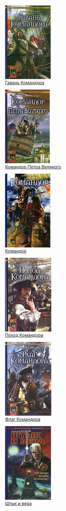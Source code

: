 ![](Гавань%20Командора.jpg)  
[Гавань Командора](Гавань%20Командора.md)

![](Командор%20Петра%20Великого.jpg)  
[Командор Петра Великого](Командор%20Петра%20Великого.md)

![](Командор.jpg)  
[Командор](Командор.md)

![](Поход%20Командора.jpg)  
[Поход Командора](Поход%20Командора.md)

![](Флаг%20Командора.jpg)  
[Флаг Командора](Флаг%20Командора.md)

![](Штык%20и%20вера.jpg)  
[Штык и вера](Штык%20и%20вера.md)
